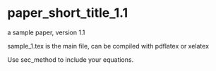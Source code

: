 # paper_short_title_1.1
a sample paper, version 1.1

sample_1.tex is the main file, can be compiled with pdflatex or xelatex

Use sec_method to include your equations.